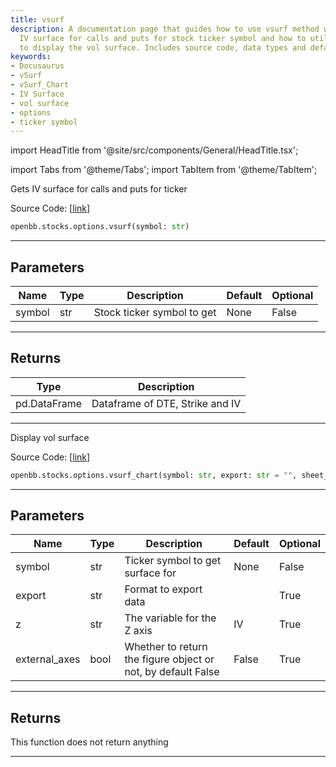 ```yaml
---
title: vsurf
description: A documentation page that guides how to use vsurf method which gets the
  IV surface for calls and puts for stock ticker symbol and how to utilize vsurf_chart
  to display the vol surface. Includes source code, data types and defaults.
keywords:
- Docusaurus
- vSurf
- vSurf_Chart
- IV Surface
- vol surface
- options
- ticker symbol
---
```


import HeadTitle from '@site/src/components/General/HeadTitle.tsx';

<HeadTitle title="stocks.options.vsurf - Reference | OpenBB SDK Docs" />

import Tabs from '@theme/Tabs';
import TabItem from '@theme/TabItem';

<Tabs>
<TabItem value="model" label="Model" default>

Gets IV surface for calls and puts for ticker

Source Code: [[link](https://github.com/OpenBB-finance/OpenBBTerminal/tree/main/openbb_terminal/stocks/options/yfinance_model.py#L263)]

```python wordwrap
openbb.stocks.options.vsurf(symbol: str)
```

---

## Parameters

| Name | Type | Description | Default | Optional |
| ---- | ---- | ----------- | ------- | -------- |
| symbol | str | Stock ticker symbol to get | None | False |


---

## Returns

| Type | Description |
| ---- | ----------- |
| pd.DataFrame | Dataframe of DTE, Strike and IV |
---



</TabItem>
<TabItem value="view" label="Chart">

Display vol surface

Source Code: [[link](https://github.com/OpenBB-finance/OpenBBTerminal/tree/main/openbb_terminal/stocks/options/yfinance_view.py#L256)]

```python wordwrap
openbb.stocks.options.vsurf_chart(symbol: str, export: str = "", sheet_name: Optional[str] = None, z: str = "IV", external_axes: bool = False)
```

---

## Parameters

| Name | Type | Description | Default | Optional |
| ---- | ---- | ----------- | ------- | -------- |
| symbol | str | Ticker symbol to get surface for | None | False |
| export | str | Format to export data |  | True |
| z | str | The variable for the Z axis | IV | True |
| external_axes | bool | Whether to return the figure object or not, by default False | False | True |


---

## Returns

This function does not return anything

---



</TabItem>
</Tabs>